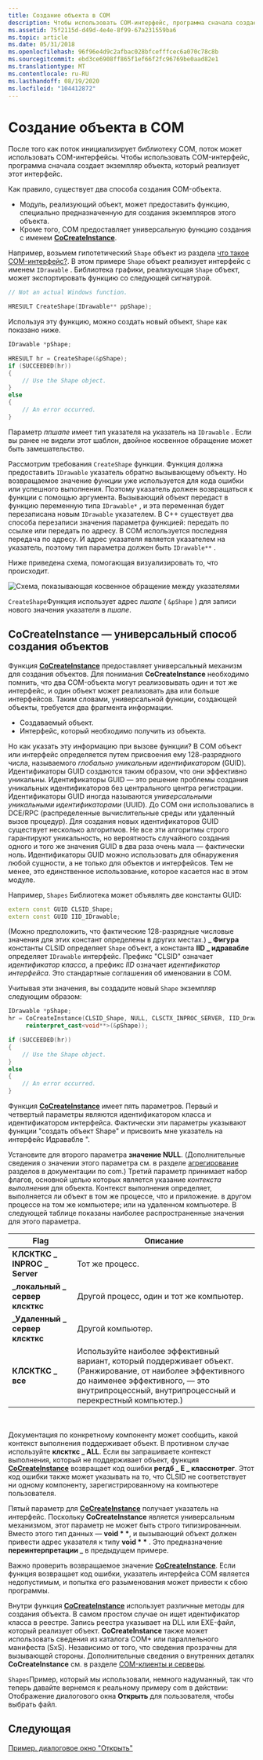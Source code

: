 ```yaml
---
title: Создание объекта в COM
description: Чтобы использовать COM-интерфейс, программа сначала создает экземпляр объекта, который реализует этот интерфейс.
ms.assetid: 75f2115d-d49d-4e4e-8f99-67a231559ba6
ms.topic: article
ms.date: 05/31/2018
ms.openlocfilehash: 96f96e4d9c2afbac028bfcefffcec6a070c78c8b
ms.sourcegitcommit: ebd3ce6908ff865f1ef66f2fc96769be0aad82e1
ms.translationtype: MT
ms.contentlocale: ru-RU
ms.lasthandoff: 08/19/2020
ms.locfileid: "104412872"
---
```

# <a name="creating-an-object-in-com"></a>Создание объекта в COM

После того как поток инициализирует библиотеку COM, поток может использовать COM-интерфейсы. Чтобы использовать COM-интерфейс, программа сначала создает экземпляр объекта, который реализует этот интерфейс.

Как правило, существует два способа создания COM-объекта.

-   Модуль, реализующий объект, может предоставить функцию, специально предназначенную для создания экземпляров этого объекта.
-   Кроме того, COM предоставляет универсальную функцию создания с именем [**CoCreateInstance**](/windows/desktop/api/combaseapi/nf-combaseapi-cocreateinstance).

Например, возьмем гипотетический `Shape` объект из раздела [что такое COM-интерфейс?](what-is-a-com-interface-.md). В этом примере `Shape` объект реализует интерфейс с именем `IDrawable` . Библиотека графики, реализующая `Shape` объект, может экспортировать функцию со следующей сигнатурой.


```C++
// Not an actual Windows function. 

HRESULT CreateShape(IDrawable** ppShape);
```



Используя эту функцию, можно создать новый объект, `Shape` как показано ниже.


```C++
IDrawable *pShape;

HRESULT hr = CreateShape(&pShape);
if (SUCCEEDED(hr))
{
    // Use the Shape object.
}
else
{
    // An error occurred.
}
```



Параметр *ппшапе* имеет тип указателя на указатель на `IDrawable` . Если вы ранее не видели этот шаблон, двойное косвенное обращение может быть замешательство.

Рассмотрим требования `CreateShape` функции. Функция должна предоставить `IDrawable` указатель обратно вызывающему объекту. Но возвращаемое значение функции уже используется для кода ошибки или успешного выполнения. Поэтому указатель должен возвращаться к функции с помощью аргумента. Вызывающий объект передаст в функцию переменную типа `IDrawable*` , и эта переменная будет перезаписана новым `IDrawable` указателем. В C++ существует два способа перезаписи значения параметра функцией: передать по ссылке или передать по адресу. В COM используется последняя передача по адресу. И адрес указателя является указателем на указатель, поэтому тип параметра должен быть `IDrawable**` .

Ниже приведена схема, помогающая визуализировать то, что происходит.

![Схема, показывающая косвенное обращение между указателями](images/com03.png)

`CreateShape`Функция использует адрес *пшапе* ( `&pShape` ) для записи нового значения указателя в *пшапе*.

## <a name="cocreateinstance-a-generic-way-to-create-objects"></a>CoCreateInstance — универсальный способ создания объектов

Функция [**CoCreateInstance**](/windows/desktop/api/combaseapi/nf-combaseapi-cocreateinstance) предоставляет универсальный механизм для создания объектов. Для понимания **CoCreateInstance** необходимо помнить, что два COM-объекта могут реализовывать один и тот же интерфейс, и один объект может реализовать два или больше интерфейсов. Таким словами, универсальной функции, создающей объекты, требуется два фрагмента информации.

-   Создаваемый объект.
-   Интерфейс, который необходимо получить из объекта.

Но как указать эту информацию при вызове функции? В COM объект или интерфейс определяется путем присвоения ему 128-разрядного числа, называемого *глобально уникальным идентификатором* (GUID). Идентификаторы GUID создаются таким образом, что они эффективно уникальны. Идентификаторы GUID — это решение проблемы создания уникальных идентификаторов без центрального центра регистрации. Идентификаторы GUID иногда называются *универсальными уникальными идентификаторами* (UUID). До COM они использовались в DCE/RPC (распределенные вычислительные среды или удаленный вызов процедур). Для создания новых идентификаторов GUID существует несколько алгоритмов. Не все эти алгоритмы строго гарантируют уникальность, но вероятность случайного создания одного и того же значения GUID в два раза очень мала — фактически ноль. Идентификаторы GUID можно использовать для обнаружения любой сущности, а не только для объектов и интерфейсов. Тем не менее, это единственное использование, которое касается нас в этом модуле.

Например, `Shapes` Библиотека может объявлять две константы GUID:


```C++
extern const GUID CLSID_Shape;
extern const GUID IID_IDrawable; 
```



(Можно предположить, что фактические 128-разрядные числовые значения для этих констант определены в других местах.) **\_ Фигура** константы CLSID определяет `Shape` объект, а константа **IID \_ идравабле** определяет `IDrawable` интерфейс. Префикс "CLSID" означает *идентификатор класса*, а префикс *IID* означает *идентификатор интерфейса*. Это стандартные соглашения об именовании в COM.

Учитывая эти значения, вы создадите новый `Shape` экземпляр следующим образом:


```C++
IDrawable *pShape;
hr = CoCreateInstance(CLSID_Shape, NULL, CLSCTX_INPROC_SERVER, IID_Drawable,
     reinterpret_cast<void**>(&pShape));

if (SUCCEEDED(hr))
{
    // Use the Shape object.
}
else
{
    // An error occurred.
}
```



Функция [**CoCreateInstance**](/windows/desktop/api/combaseapi/nf-combaseapi-cocreateinstance) имеет пять параметров. Первый и четвертый параметры являются идентификатором класса и идентификатором интерфейса. Фактически эти параметры указывают функции "создать объект Shape" и присвоить мне указатель на интерфейс Идравабле ".

Установите для второго параметра **значение NULL**. (Дополнительные сведения о значении этого параметра см. в разделе [агрегирование](/windows/desktop/com/aggregation) разделов в документации по com.) Третий параметр принимает набор флагов, основной целью которых является указание *контекста выполнения* для объекта. Контекст выполнения определяет, выполняется ли объект в том же процессе, что и приложение. в другом процессе на том же компьютере; или на удаленном компьютере. В следующей таблице показаны наиболее распространенные значения для этого параметра.



| Flag                       | Описание                                                                                                                                                        |
|----------------------------|--------------------------------------------------------------------------------------------------------------------------------------------------------------------|
| **КЛСКТКС \_ INPROC \_ Server** | Тот же процесс.                                                                                                                                                      |
| **\_локальный \_ сервер клскткс**  | Другой процесс, один и тот же компьютер.                                                                                                                                  |
| **\_Удаленный \_ сервер клскткс** | Другой компьютер.                                                                                                                                                |
| **КЛСКТКС \_ все**            | Используйте наиболее эффективный вариант, который поддерживает объект. (Ранжирование, от наиболее эффективного до наименее эффективного, — это внутрипроцессный, внутрипроцессный и перекрестный компьютер.) |



 

Документация по конкретному компоненту может сообщить, какой контекст выполнения поддерживает объект. В противном случае используйте **клскткс \_ ALL**. Если вы запрашиваете контекст выполнения, который не поддерживает объект, функция [**CoCreateInstance**](/windows/desktop/api/combaseapi/nf-combaseapi-cocreateinstance) возвращает код ошибки **регдб \_ E \_ класснотрег**. Этот код ошибки также может указывать на то, что CLSID не соответствует ни одному компоненту, зарегистрированному на компьютере пользователя.

Пятый параметр для [**CoCreateInstance**](/windows/desktop/api/combaseapi/nf-combaseapi-cocreateinstance) получает указатель на интерфейс. Поскольку **CoCreateInstance** является универсальным механизмом, этот параметр не может быть строго типизированным. Вместо этого тип данных — **void \* \***, и вызывающий объект должен привести адрес указателя к типу **void \* \*** . Это предназначение **переинтерпретации \_** в предыдущем примере.

Важно проверить возвращаемое значение [**CoCreateInstance**](/windows/desktop/api/combaseapi/nf-combaseapi-cocreateinstance). Если функция возвращает код ошибки, указатель интерфейса COM является недопустимым, и попытка его разыменования может привести к сбою программы.

Внутри функция [**CoCreateInstance**](/windows/desktop/api/combaseapi/nf-combaseapi-cocreateinstance) использует различные методы для создания объекта. В самом простом случае он ищет идентификатор класса в реестре. Запись реестра указывает на DLL или EXE-файл, который реализует объект. **CoCreateInstance** также может использовать сведения из каталога COM+ или параллельного манифеста (SxS). Независимо от того, что сведения прозрачны для вызывающей стороны. Дополнительные сведения о внутренних деталях **CoCreateInstance** см. в разделе [COM-клиенты и серверы](/windows/desktop/com/com-clients-and-servers).

`Shapes`Пример, который мы использовали, немного надуманный, так что теперь давайте вернемся к реальному примеру com в действии: Отображение диалогового окна **Открыть** для пользователя, чтобы выбрать файл.

## <a name="next"></a>Следующая

[Пример. диалоговое окно "Открыть"](example--the-open-dialog-box.md)

 

 